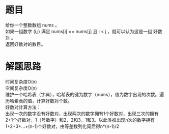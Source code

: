 # 题目
给你一个整数数组 nums 。  
如果一组数字 (i,j) 满足 nums[i] == nums[j] 且 i < j ，就可以认为这是一组 好数对 。  
返回好数对的数目。  
# 解题思路
时间复杂度O(n)  
空间复杂度O(n)  
维护一个哈希表（字典），哈希表的键为数字（nums），值为数字出现的次数。遍历哈希表的值，计算好数对个数。  
好数对计算方法：  
出现一次的数字没有好数对，出现两次的数字拥有1个好数对，出现三次的拥有2+1个好数对，1（号数字）和2，2和3，1和3。以此类推出现n次的数字拥有1+2+3+...+(n-1)个好数对，由等差数列化简后得n*(n-1)/2
